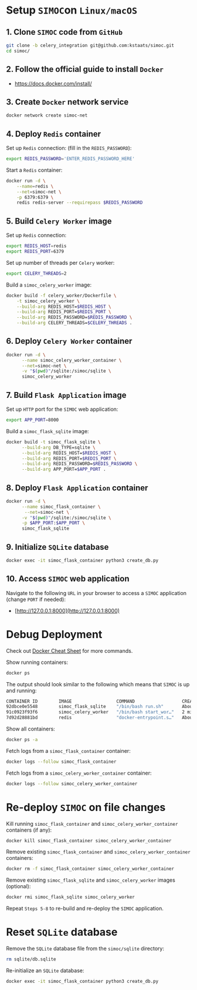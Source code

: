 # Setup `SIMOC`on `Linux/macOS`

## 1. Clone `SIMOC` code from `GitHub`
```bash
git clone -b celery_integration git@github.com:kstaats/simoc.git
cd simoc/
```

## 2. Follow the official guide to install `Docker`

- https://docs.docker.com/install/

## 3. Create `Docker` network service
```bash
docker network create simoc-net
```

## 4. Deploy `Redis` container 

Set up `Redis` connection: (fill in the `REDIS_PASSWORD`):
```bash
export REDIS_PASSWORD='ENTER_REDIS_PASSWORD_HERE'
```

Start a `Redis` container:
```bash
docker run -d \
    --name=redis \
    --net=simoc-net \
    -p 6379:6379 \
    redis redis-server --requirepass $REDIS_PASSWORD
```

## 5. Build `Celery Worker` image

Set up `Redis` connection:
```bash
export REDIS_HOST=redis
export REDIS_PORT=6379
```

Set up number of threads per `Celery` worker:
```bash
export CELERY_THREADS=2
```

Build a `simoc_celery_worker` image:
```bash
docker build -f celery_worker/Dockerfile \
    -t simoc_celery_worker \
    --build-arg REDIS_HOST=$REDIS_HOST \
    --build-arg REDIS_PORT=$REDIS_PORT \
    --build-arg REDIS_PASSWORD=$REDIS_PASSWORD \
    --build-arg CELERY_THREADS=$CELERY_THREADS .
```

## 6. Deploy `Celery Worker` container
```bash
docker run -d \
      --name simoc_celery_worker_container \
      --net=simoc-net \
      -v "$(pwd)"/sqlite:/simoc/sqlite \
      simoc_celery_worker
```

## 7. Build `Flask Application` image

Set up `HTTP` port for the `SIMOC` web application:
```bash
export APP_PORT=8000
```

Build a `simoc_flask_sqlite` image:
```bash
docker build -t simoc_flask_sqlite \
      --build-arg DB_TYPE=sqlite \
      --build-arg REDIS_HOST=$REDIS_HOST \
      --build-arg REDIS_PORT=$REDIS_PORT \
      --build-arg REDIS_PASSWORD=$REDIS_PASSWORD \
      --build-arg APP_PORT=$APP_PORT .
```

## 8. Deploy `Flask Application` container

```bash
docker run -d \
      --name simoc_flask_container \
       --net=simoc-net \
      -v "$(pwd)"/sqlite:/simoc/sqlite \
      -p $APP_PORT:$APP_PORT \
      simoc_flask_sqlite
```

## 9. Initialize `SQLite` database

```bash
docker exec -it simoc_flask_container python3 create_db.py
```


## 10. Access `SIMOC` web application

Navigate to the following `URL` in your browser to access a `SIMOC` application (change `PORT` if needed):
- [http://127.0.0.1:8000](http://127.0.0.1:8000)

# Debug Deployment

Check out [Docker Cheat Sheet](https://github.com/wsargent/docker-cheat-sheet) for more commands.

Show running containers:

```bash
docker ps
```

The output should look similar to the following which means that `SIMOC` is up and running:
```bash
CONTAINER ID        IMAGE                 COMMAND                  CREATED              STATUS              PORTS                    NAMES
92dbce0e5548        simoc_flask_sqlite    "/bin/bash run.sh"       About a minute ago   Up About a minute   0.0.0.0:8000->8000/tcp   simoc_flask_container
91c0923f93f6        simoc_celery_worker   "/bin/bash start_wor…"   2 minutes ago        Up 2 minutes                                 simoc_celery_worker_container
7d92d28881bd        redis                 "docker-entrypoint.s…"   About an hour ago    Up About an hour    0.0.0.0:6379->6379/tcp   redis
```

Show all containers:

```bash
docker ps -a
```

Fetch logs from a `simoc_flask_container` container:

```bash
docker logs --follow simoc_flask_container
```

Fetch logs from a `simoc_celery_worker_container` container:

```bash
docker logs --follow simoc_celery_worker_container
```

# Re-deploy `SIMOC` on file changes

Kill running `simoc_flask_container` and `simoc_celery_worker_container` containers (if any):
```bash
docker kill simoc_flask_container simoc_celery_worker_container
```

Remove existing `simoc_flask_container` and `simoc_celery_worker_container` containers:
```bash
docker rm -f simoc_flask_container simoc_celery_worker_container
```

Remove existing `simoc_flask_sqlite` and `simoc_celery_worker` images (optional):
```bash
docker rmi simoc_flask_sqlite simoc_celery_worker
```

Repeat `Steps 5-8` to re-build and re-deploy the `SIMOC` application.

# Reset `SQLite` database

Remove the `SQLite` database file from the `simoc/sqlite` directory:
```bash
rm sqlite/db.sqlite
```

Re-initialize an `SQLite` database:
```bash
docker exec -it simoc_flask_container python3 create_db.py
```

